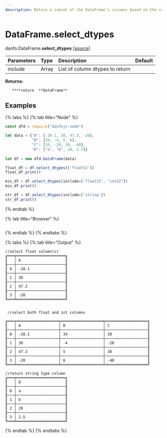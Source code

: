 ```yaml
---
description: Return a subset of the DataFrame’s columns based on the column dtypes.
---
```


# DataFrame.select\_dtypes

danfo.DataFrame.**select\_dtypes** \[[source](https://github.com/opensource9ja/danfojs/blob/db48bf9701e1c3205811ba2699b42ce56ef7e63b/danfojs/src/core/frame.js#L778)\]

| Parameters | Type | Description | Default |
| :--- | :--- | :--- | :--- |
| include | Array | List of column dtypes to return  |  |

**Returns:**

       ****return  **DataFrame**

## **Examples**

{% tabs %}
{% tab title="Node" %}
```javascript
const dfd = require("danfojs-node")

let data = {"A": [-20.1, 30, 47.3, -20],
            "B": [34, -4, 5, 6], 
            "C": [20, -20, 30, -40],
            "D": ["a", "b", 20, 2.5]}
            
let df = new dfd.DataFrame(data)

float_df = df.select_dtypes(['float32'])
float_df.print()

mix_df = df.select_dtypes(include=['float32', "int32"])
mix_df.print()

str_df = df.select_dtypes(include=['string'])
str_df.print()

```
{% endtab %}

{% tab title="Browser" %}
```

```
{% endtab %}
{% endtabs %}

{% tabs %}
{% tab title="Output" %}
```text
//select float column(s)
╔═══╤══════════════════════╗
║   │ A                    ║
╟───┼──────────────────────╢
║ 0 │ -20.1                ║
╟───┼──────────────────────╢
║ 1 │ 30                   ║
╟───┼──────────────────────╢
║ 2 │ 47.3                 ║
╟───┼──────────────────────╢
║ 3 │ -20                  ║
╚═══╧══════════════════════╝


 //select both float and int columns

╔═══╤═══════════════════╤═══════════════════╤═══════════════════╗
║   │ A                 │ B                 │ C                 ║
╟───┼───────────────────┼───────────────────┼───────────────────╢
║ 0 │ -20.1             │ 34                │ 20                ║
╟───┼───────────────────┼───────────────────┼───────────────────╢
║ 1 │ 30                │ -4                │ -20               ║
╟───┼───────────────────┼───────────────────┼───────────────────╢
║ 2 │ 47.3              │ 5                 │ 30                ║
╟───┼───────────────────┼───────────────────┼───────────────────╢
║ 3 │ -20               │ 6                 │ -40               ║
╚═══╧═══════════════════╧═══════════════════╧═══════════════════╝

//return string type column
╔═══╤══════════════════════╗
║   │ D                    ║
╟───┼──────────────────────╢
║ 0 │ a                    ║
╟───┼──────────────────────╢
║ 1 │ b                    ║
╟───┼──────────────────────╢
║ 2 │ 20                   ║
╟───┼──────────────────────╢
║ 3 │ 2.5                  ║
╚═══╧══════════════════════╝
```
{% endtab %}
{% endtabs %}


